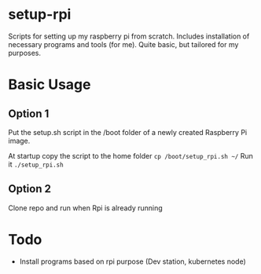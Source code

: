 # setup-rpi
Scripts for setting up my raspberry pi from scratch. Includes installation of necessary programs and tools (for me).
Quite basic, but tailored for my purposes.

# Basic Usage

## Option 1
Put the setup.sh script in the /boot folder of a newly created Raspberry Pi image.

At startup copy the script to the home folder
```cp /boot/setup_rpi.sh ~/```
Run it
```./setup_rpi.sh```

## Option 2
Clone repo and run when Rpi is already running

# Todo

- Install programs based on rpi purpose (Dev station, kubernetes node)
